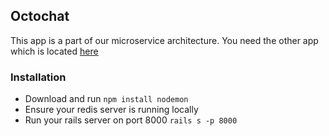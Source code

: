 ## Octochat

This app is a part of our microservice architecture. You need the other app which is located [here](http://github.com/kpearson/octochat)

### Installation
* Download and run `npm install nodemon`
* Ensure your redis server is running locally
* Run your rails server on port 8000 `rails s -p 8000`
